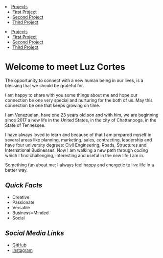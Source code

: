 <li>
  <a href="/projects">Projects</a>
  <ul class="dropdown">
    <li><a href="#">First Project</a></li>
    <li><a href="#">Second Project</a></li>
    <li><a href="#">Third Project</a></li>
  </ul>
</li>


<li>
  <a href="/projects">Projects</a>
  <ul class="dropdown">
    <li><a href="#">First Project</a></li>
    <li><a href="#">Second Project</a></li>
    <li><a href="#">Third Project</a></li>
  </ul>
</li>



# **Welcome to meet Luz Cortes**

The opportunity to connect with a new human being in our lives, is a blessing that we should be grateful for.

I am happy to share with you some things about me and hope our connection be one very special and nurturing for the both of us. May this connection be one that keeps growing on time.

I am Venezuelan, have one 23 years old son and with him, we are beginning since 2017 a new life in the United States, in the city of Chattanooga, in the State of Tennessee.

I have always loved to learn and because of that I am prepared myself in several areas like planning, marketing, sales, contracting, leadership and have four university degrees: Civil Engineering, Roads, Structures and International Businesses. Now I am walking a new path through coding which I find challenging, interesting and useful in the new life I am in.

Something fun about me: I always feel happy and energetic to live life in a better way.

## ***Quick Facts***
* Creative
* Passionate
* Versatile
* Business=Minded
* Social

## ***Social Media Links***
* [GitHub](http://www.github.com/laluzmcortes)
* [Instagram](http://www.instagram.com/laluzmcortes)
